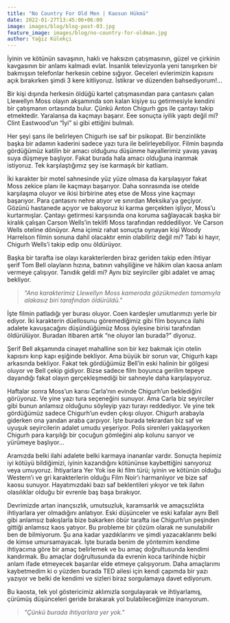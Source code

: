 ```yaml
---
title: "No Country For Old Men | Kaosun Hükmü"
date: 2022-01-27T13:45:06+06:00
image: images/blog/blog-post-03.jpg
feature_image: images/blog/no-country-for-oldman.jpg
author: Yağız Külekçi
---
```

İyinin ve kötünün savaşının, haklı ve haksızın çatışmasının, güzel ve çirkinin kavgasının bir anlamı kalmadı evlat. İnsanlık televizyonla yeni tanışırken bir bakmışsın telefonlar herkesin cebine sığıyor. Geceleri evlerimizin kapısını açık bırakırken şimdi 3 kere kitliyoruz. İstikrar ve düzenden bahsediyorum!…

Bir kişi dışında herkesin öldüğü kartel çatışmasından para çantasını çalan Llewellyn Moss olayın akşamında son kalan kişiye su getirmesiyle kendini bir çatışmanın ortasında bulur. Çünkü Anton Chigurh gps ile çantayı takip etmektedir. Yaralansa da kaçmayı başarır. Eee sonuçta iyilik yaptı değil mi? Clint Eastwood’un “İyi” si gibi ettiğini bulmalı.

Her şeyi şans ile belirleyen Chigurh ise saf bir psikopat. Bir benzinlikte başka bir adamın kaderini sadece yazı tura ile belirleyebiliyor. Filmin başında gördüğümüz katilin bir amacı olduğunu düşünme hayallerimiz yavaş yavaş suya düşmeye başlıyor. Fakat burada hala amacı olduğuna inanmak istiyoruz. Tek karşılaştığımız şey ise karmaşık bir katliam.

İki karakter bir motel sahnesinde yüz yüze olmasa da karşılaşıyor fakat Moss zekice planı ile kaçmayı başarıyor. Daha sonrasında ise otelde karşılaşma oluyor ve ikisi birbirine ateş etse de Moss yine kaçmayı başarıyor. Para çantasını nehre atıyor ve sınırdan Meksika’ya geçiyor. Gözünü hastanede açıyor ve bakıyoruz ki karma gerçekten işliyor, Moss’u kurtarmışlar. Çantayı getirmesi karşısında ona koruma sağlayacak başka bir kiralık çalışan Carson Wells’in teklifi Moss tarafından reddediliyor. Ve Carson Wells oteline dönüyor. Ama içimiz rahat sonuçta oynayan kişi Woody Harrelson filmin sonuna dahil olacaktır emin olabiliriz değil mi? Tabi ki hayır, Chigurh Wells’i takip edip onu öldürüyor.

Başka bir tarafta ise olayı karakterlerden biraz geriden takip eden ihtiyar şerif Tom Bell olayların hızına, batının vahşiliğine ve hâkim olan kaosa anlam vermeye çalışıyor. Tanıdık geldi mi? Aynı biz seyirciler gibi adalet ve amaç bekliyor.

> *"Ana karakterimiz Llewellyn Moss kamerada gözükmeden tamamıyla alakasız biri tarafından öldürüldü."*

İşte filmin patladığı yer burası oluyor. Coen kardeşler umutlarımızı yerle bir ediyor. İki karakterin düellosunu göremediğimiz gibi film boyunca ilahi adalete kavuşacağını düşündüğümüz Moss öylesine birisi tarafından öldürülüyor. Buradan itibaren artık “ne oluyor lan burada?” diyoruz.

Şerif Bell akşamında cinayet mahalline son bir kez bakmak için otelin kapısını kırıp kapı eşiğinde bekliyor. Ama büyük bir sorun var, Chigurh kapı arkasında bekliyor. Fakat tek gördüğümüz Bell’in eski halinin bir gölgesi oluyor ve Bell çekip gidiyor. Bizse sadece film boyunca gerilim tepeye dayandığı fakat olayın gerçekleşmediği bir sahneyle daha karşılaşıyoruz.

Haftalar sonra Moss’un karısı Carla’nın evinde Chigurh’un beklediğini görüyoruz. Ve yine yazı tura seçeneğini sunuyor. Ama Carla biz seyirciler gibi bunun anlamsız olduğunu söyleyip yazı turayı reddediyor. Ve yine tek gördüğümüz sadece Chigurh’un evden çıkışı oluyor. Chigurh arabayla giderken ona yandan araba çarpıyor. İşte burada tekrardan biz saf ve uyuşuk seyircilerin adalet umudu yeşeriyor. Polis sirenleri yaklaşıyorken Chigurh para karşılığı bir çocuğun gömleğini alıp kolunu sarıyor ve yürümeye başlıyor…

Aramızda belki ilahi adalete belki karmaya inananlar vardır. Sonuçta hepimiz iyi kötüyü bildiğimizi, iyinin kazandığını kötününse kaybettiğini sanıyoruz veya umuyoruz. İhtiyarlara Yer Yok ise iki film türü; iyinin ve kötünün olduğu Western’ı ve gri karakterlerin olduğu Film Noir’ı harmanlıyor ve bize saf kaosu sunuyor. Hayatımızdaki bazı saf beklentileri yıkıyor ve tek ilahın olasılıklar olduğu bir evrenle baş başa bırakıyor.

Devrimizde artan inançsızlık, umutsuzluk, karamsarlık ve amaçsızlıkta ihtiyarlara yer olmadığını anlatıyor. Eski düşünceler ve eski kafalar aynı Bell gibi anlamsız bakışlarla bize bakarken öbür tarafta ise Chigurh’un peşinden gittiği anlamsız kaos yatıyor. Bu probleme bir çözüm olarak ne sunulabilir ben de bilmiyorum. Şu ana kadar yazdıklarımı ve şimdi yazacaklarımı belki de kimse umursamayacak. İşte burada benim de yöntemim kendime ihtiyacıma göre bir amaç belirlemek ve bu amaç doğrultusunda kendimi kandırmak. Bu amaçlar doğrultusunda da evrenin koca tarihinde hiçbir anlam ifade etmeyecek başarılar elde etmeye çalışıyorum. Daha amaçlarımı kaybetmedim ki o yüzden burada TED ailesi için kendi çapımda bir yazı yazıyor ve belki de kendimi ve sizleri biraz sorgulamaya davet ediyorum.

Bu kaosta, tek yol göstericimiz aklımızla sorgulayarak ve ihtiyarlamış, çürümüş düşünceleri geride bırakarak yol bulabileceğimize inanıyorum.

> *"Çünkü burada ihtiyarlara yer yok."*